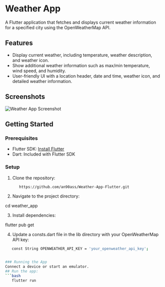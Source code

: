# Weather App

A Flutter application that fetches and displays current weather information for a specified city using the OpenWeatherMap API.

## Features

- Display current weather, including temperature, weather description, and weather icon.
- Show additional weather information such as max/min temperature, wind speed, and humidity.
- User-friendly UI with a location header, date and time, weather icon, and detailed weather information.

## Screenshots

![Weather App Screenshot](screenshots/weather_app_screenshot.png)

## Getting Started

### Prerequisites

- Flutter SDK: [Install Flutter](https://flutter.dev/docs/get-started/install)
- Dart: Included with Flutter SDK

### Setup

1. Clone the repository:
   ```bash
      https://github.com/an90ass/Weather-App-Flutter.git

2. Navigate to the project directory:

cd weather_app

3. Install dependencies:
   
flutter pub get

4. Update a consts.dart file in the lib directory with your OpenWeatherMap API key:
```bash
   const String OPENWEATHER_API_KEY = 'your_openweather_api_key';


### Running the App
Connect a device or start an emulator.
## Run the app:
```bash
   flutter run
